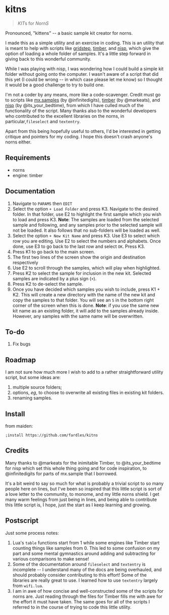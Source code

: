 # kitns

> *KIT*s for *N*orn*S*

Pronounced, "kittens" -- a basic sample kit creator for norns. 

I made this as a simple utility and an exercise in coding. This is an utility that is meant to help with scripts like [gridstep](https://llllllll.co/t/gridstep-now-with-timber-ui/38559), [timber](https://llllllll.co/t/timber/21407), and [nisp](https://llllllll.co/t/nisp/27596), which give the option of loading a whole folder of samples. It's a little step forward in giving back to this wonderful community.

While I was playing with nisp, I was wondering how I could build a simple kit folder without going onto the computer. I wasn't aware of a script that did this yet (I could be wrong -- in which case please let me know) so I thought it would be a good challenge to try to build one.

I'm not a coder by any means, more like a code-scavenger. Credit must go to scripts like [mx.samples](https://llllllll.co/t/mx-samples/41400) (by @infinitedigits), [timber](https://llllllll.co/t/timber/21407) (by @markeats), and [nisp](https://llllllll.co/t/nisp/27596) (by @its_your_bedtime), from which I have culled much of the functionality of the script. Many thanks also to the wonderful developers who contributed to the excellent libraries on the norns, in particular,`fileselect` and `textentry`.

Apart from this being hopefully useful to others, I'd be interested in getting critique and pointers for my coding. I hope this doesn't crash anyone's norns either. 

## Requirements

- norns
- engine: timber

## Documentation

1. Navigate to `PARAMS` then `EDIT`
2. Select the option `+ Load Folder` and press K3. Navigate to the desired folder. In that folder, use E2 to highlight the first sample which you wish to load and press K3. **Note**: The samples are loaded from the selected sample and following, and any samples prior to the selected sample will not be loaded. It also follows that no sub-folders will be loaded as well.
3. Select the option `+ New Kit Name` and press K3. Use E3 to select which row you are editing. Use E2 to select the numbers and alphabets. Once done, use E3 to go back to the last row and select `OK`. Press K3. 
4. Press K1 to go back to the main screen. 
5. The first two lines of the screen show the origin and destination respectively
6. Use E2 to scroll through the samples, which will play when highlighted. 
7. Press K2 to select the sample for inclusion in the new kit. Selected samples are indicated by a plus sign (`+`). 
8. Press K2 to de-select the sample. 
9. Once you have decided which samples you wish to include, press K1 + K2. This will create a new directory with the name of the new kit and copy the samples to that folder. You will see an `S` in the bottom right corner of the screen when this is done. **Note**: if you use the same new kit name as an existing folder, it will add to the samples already inside. However, any samples with the same name will be overwritten. 

## To-do

1. Fix bugs

## Roadmap

I am not sure how much more I wish to add to a rather straightforward utility script, but some ideas are:

1. multiple source folders;
2. options, *eg*, to choose to overwrite all existing files in existing kit folders. 
3. renaming samples.

## Install

from maiden:

`;install https://github.com/fardles/kitns`

## Credits

Many thanks to @markeats for the inimitable Timber, to @its_your_bedtime for nisp which set this whole thing going and for code inspiration, to @infinitedigits for parts of mx.sample that I borrowed. 

It's a bit weird to say so much for what is probably a trivial script to so many people here on lines, but I've been so inspired that this little script is sort of a love letter to the community, to monome, and my little norns shield. I get many warm feelings from just being in lines, and being able to contribute this little script is, I hope, just the start as I keep learning and growing.

## Postscript

Just some process notes:

1. Lua's ``table`` functions start from 1 while some engines like Timber start counting things like samples from 0. This led to some confusion on my part and some mental gymnastics around adding and subtracting for various comparisons to make sense!
2. Some of the documentation around `fileselect` and `textentry` is incomplete -- I understand many of the docs are being overhauled, and should probably consider contributing to this effort! Some of the libraries are really great to use. I learned how to use `textentry` largely from `wifi.lua`. 
3. I am in awe of how concise and well-constructed some of the scripts for norns are. Just reading through the files for Timber fills me with awe for the effort it must have taken. The same goes for all of the scripts I referred to in the course of trying to code this little utility. 







